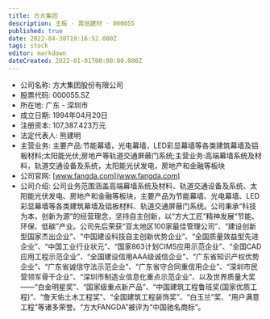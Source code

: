 ```yaml
---
title: 方大集团
description: 主板 - 其他建材 - 000055
published: true
date: 2022-04-30T19:16:52.000Z
tags: stock
editor: markdown
dateCreated: 2022-01-01T00:00:00.000Z
---
```


- 公司名称: 方大集团股份有限公司
- 股票代码: 000055.SZ
- 所在地: 广东 - 深圳市
- 成立日期: 1994年04月20日
- 注册资本: 107,387.423万元
- 法定代表人: 熊建明
- 主营业务: 主要产品:节能幕墙，光电幕墙，LED彩显幕墙等各类建筑幕墙及铝板材料;太阳能光伏;房地产等轨道交通屏蔽门系统;主营业务:高端幕墙系统及材料，轨道交通设备及系统，太阳能光伏发电，房地产和金融等板块
- 公司官网: [www.fangda.com](www.fangda.com)
- 公司介绍: 公司业务范围涵盖高端幕墙系统及材料、轨道交通设备及系统、太阳能光伏发电、房地产和金融等板块，主要产品为节能幕墙、光电幕墙、LED彩显幕墙等各类建筑幕墙及铝板材料、轨道交通屏蔽门系统。公司秉承“科技为本，创新为源”的经营理念，坚持自主创新，以“方大工匠”精神发展“节能、环保、低碳”产业。公司先后荣获“亚太地区100家最佳管理公司”、“建设创新型国家杰出企业”、“中国建设科技自主创新优势企业”、“全国质量效益型先进企业”、“中国工业行业状元”、“国家863计划CIMS应用示范企业”、“全国CAD应用工程示范企业”、“全国建设信用AAA级诚信企业”、“广东省知识产权优势企业”、“广东省诚信守法示范企业”、“广东省守合同重信用企业”、“深圳市民营领军骨干企业”、“深圳市制造业信息化重点示范企业”、以及世界质量大奖——“白金明星奖”、“国家级重点新产品”、“中国建筑工程鲁班奖(国家优质工程)”、“詹天佑土木工程奖”、“全国建筑工程装饰奖”、“白玉兰”奖、“用户满意工程”等诸多荣誉。“方大FANGDA”被评为“中国驰名商标”。


